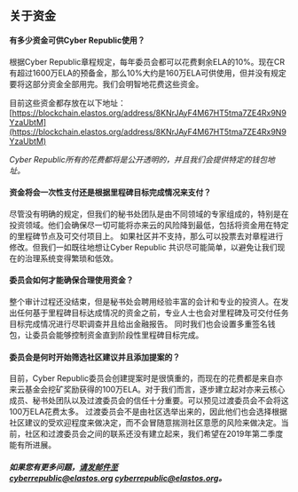 

## 关于资金

#### 有多少资金可供Cyber Republic使用？

根据Cyber Republic章程规定，每年委员会都可以花费剩余ELA的10%。现在CR有超过1600万ELA的预备金，那么10%大约是160万ELA可供使用，但并没有规定要将这部分资金全部用完。我们会明智地花费这些资金。

目前这些资金都存放在以下地址： [https://blockchain.elastos.org/address/8KNrJAyF4M67HT5tma7ZE4Rx9N9YzaUbtM](https://blockchain.elastos.org/address/8KNrJAyF4M67HT5tma7ZE4Rx9N9YzaUbtM)

*Cyber Republic所有的花费都将是公开透明的，并且我们会提供特定的钱包地址。*

#### 资金将会一次性支付还是根据里程碑目标完成情况来支付？

尽管没有明确的规定，但我们的秘书处团队是由不同领域的专家组成的，特别是在投资领域。他们会确保尽一切可能将亦来云的风险降到最低，包括将资金用在特定的里程碑节点及可交付项目上。
如果社区并不支持，那么可以投票去对章程进行修改。但我们一如既往地想让Cyber Republic 共识尽可能简单，以避免让我们现在的治理系统变得繁琐和低效。

#### 委员会如何才能确保合理使用资金？

整个审计过程还没结束，但是秘书处会聘用经验丰富的会计和专业的投资人。在发出任何基于里程碑目标达成情况的资金之前，专业人士也会对里程碑及可交付任务目标完成情况进行尽职调查并且给出金融报告。
同时我们也会设置多重签名钱包，让委员会能够控制资金直到阶段性里程碑目标完成。

#### 委员会是何时开始筛选社区建议并且添加提案的？

目前，Cyber Republic委员会创建提案时是很慎重的，而现在的花费都是来自亦来云基金会挖矿奖励获得的100万ELA。对于我们而言，逐步建立起对亦来云核心成员、秘书处团队以及过渡委员会的信任十分重要。可以预见过渡委员会不会将这100万ELA花费太多。
过渡委员会不是由社区选举出来的，因此他们也会选择根据社区建议的受欢迎程度来做决定，而不会冒随意揣测社区意愿的风险来做决定。当前，社区和过渡委员会之间的联系还没有建立起来，我们希望在2019年第二季度能有所进展。

##### 如果您有更多问题，请发邮件至cyberrepublic@elastos.org&nbsp;[cyberrepublic@elastos.org](mailto:cyberrepublic@elastos.org ':disabled')。

